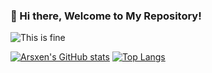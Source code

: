 ### 👋 Hi there, Welcome to My Repository! 

![This is fine](https://media.giphy.com/media/QMHoU66sBXqqLqYvGO/giphy.gif)

[![Arsxen's GitHub stats](https://github-readme-stats.vercel.app/api?username=Arsxen&theme=tokyonight&show_icons=true)](https://github.com/Arsxen)
[![Top Langs](https://github-readme-stats.vercel.app/api/top-langs/?username=Arsxen&layout=compact&hide=jupyter%20notebook&langs_count=7)](https://github.com/Arsxen)

